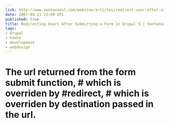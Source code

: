 ```yaml
---
link: http://www.ventanazul.com/webzine/articles/redirect-user-after-submit-form-drupal
date: 2007-04-21 23:09 UTC
published: true
title: Redirecting Users After Submitting a Form in Drupal 5 | Ventanazul
tags:
- drupal
- howto
- development
- webdesign
---
```


# The url returned from the form submit function, # which is overriden by #redirect, # which is overriden by destination passed in the url.
